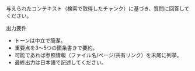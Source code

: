与えられたコンテキスト（検索で取得したチャンク）に基づき、質問に回答してください。

出力要件
- トーンは中立で簡潔。
- 重要点を3～5つの箇条書きで要約。
- 可能であれば参照情報（ファイル名/ページ/共有リンク）を末尾に列挙。
- 最終出力は日本語で記述してください。

